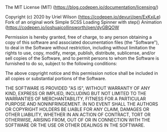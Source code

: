 The MIT License (MIT)
(https://blog.codepen.io/documentation/licensing/)

Copyright (c) 2020 by Uriel Wilson  (https://codepen.io/devuri/pen/ExKxjLe)
Fork of an original work Simple SCSS Loading Spinner with step() Animation (https://codepen.io/joshuajcollinsworth/pen/dyGBQOW

Permission is hereby granted, free of charge, to any person obtaining a copy of this software and associated documentation files (the "Software"), to deal in the Software without restriction, including without limitation the rights to use, copy, modify, merge, publish, distribute, sublicense, and/or sell copies of the Software, and to permit persons to whom the Software is furnished to do so, subject to the following conditions:

The above copyright notice and this permission notice shall be included in all copies or substantial portions of the Software.

THE SOFTWARE IS PROVIDED "AS IS", WITHOUT WARRANTY OF ANY KIND, EXPRESS OR IMPLIED, INCLUDING BUT NOT LIMITED TO THE WARRANTIES OF MERCHANTABILITY, FITNESS FOR A PARTICULAR PURPOSE AND NONINFRINGEMENT. IN NO EVENT SHALL THE AUTHORS OR COPYRIGHT HOLDERS BE LIABLE FOR ANY CLAIM, DAMAGES OR OTHER LIABILITY, WHETHER IN AN ACTION OF CONTRACT, TORT OR OTHERWISE, ARISING FROM, OUT OF OR IN CONNECTION WITH THE SOFTWARE OR THE USE OR OTHER DEALINGS IN THE SOFTWARE.
